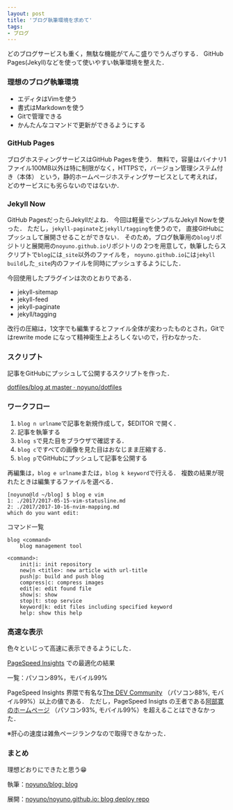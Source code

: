 ```yaml
---
layout: post
title: 'ブログ執筆環境を求めて'
tags:
- ブログ
---
```


どのブログサービスも重く，無駄な機能がてんこ盛りでうんざりする．
GitHub Pages(Jekyll)などを使って使いやすい執筆環境を整えた．

### 理想のブログ執筆環境

- エディタはVimを使う
- 書式はMarkdownを使う
- Gitで管理できる
- かんたんなコマンドで更新ができるようにする

### GitHub Pages

ブログホスティングサービスはGitHub Pagesを使う．
無料で，容量はバイナリ1ファイル100MB以外は特に制限がなく，HTTPSで，バージョン管理システム付き（本体）
という，静的ホームページホスティングサービスとして考えれば，どのサービスにも劣らないのではないか．

### Jekyll Now

GitHub PagesだったらJekyllだよね．
今回は軽量でシンプルなJekyll Nowを使った．
ただし，`jekyll-paginate`と`jekyll/tagging`を使うので，
直接GitHubにプッシュして展開させることができない．
そのため，ブログ執筆用の`blog`リポジトリと展開用の`noyuno.github.io`リポジトリの
2つを用意して，執筆したらスクリプトで`blog`には`_site`以外のファイルを，
`noyuno.github.io`には`jekyll build`した`_site`内のファイルを同時にプッシュするようにした．

今回使用したプラグインは次のとおりである．

- jekyll-sitemap
- jekyll-feed
- jekyll-paginate
- jekyll/tagging

改行の圧縮は，1文字でも編集するとファイル全体が変わったものとされ，Gitではrewrite mode
になって精神衛生上よろしくないので，行わなかった．

### スクリプト

記事をGitHubにプッシュして公開するスクリプトを作った．

[dotfiles/blog at master · noyuno/dotfiles](https://github.com/noyuno/dotfiles/blob/master/bin/blog)

### ワークフロー

1. `blog n urlname`で記事を新規作成して，$EDITOR で開く．
1. 記事を執筆する
1. `blog s`で見た目をブラウザで確認する．
1. `blog c`ですべての画像を見た目はおなじまま圧縮する．
1. `blog p`でGitHubにプッシュして記事を公開する

再編集は，`blog e urlname`または，`blog k keyword`で行える．
複数の結果が現れたときは編集するファイルを選べる．

~~~
[noyuno@ld ~/blog] $ blog e vim
1: ./2017/2017-05-15-vim-statusline.md
2: ./2017/2017-10-16-nvim-mapping.md
which do you want edit:
~~~

コマンド一覧

~~~
blog <command>
    blog management tool

<command>:
    init|i: init repository
    new|n <title>: new article with url-title
    push|p: build and push blog
    compress|c: compress images
    edit|e: edit found file
    show|s: show
    stop|t: stop service
    keyword|k: edit files including specified keyword
    help: show this help
~~~

### 高速な表示

色々といじって高速に表示できるようにした．

[PageSpeed Insights](https://developers.google.com/speed/pagespeed/insights/?hl=ja)
での最適化の結果

一覧：パソコン89%，モバイル99%

PageSpeed Insights 界隈で有名な[The DEV Community](https://dev.to/)
（パソコン88%, モバイル99%）以上の値である．
ただし，PageSpeed Insigts の王者である[阿部寛のホームページ](http://abehiroshi.la.coocan.jp/)
（パソコン93%, モバイル99%）を超えることはできなかった．

※肝心の速度は雑魚ページランクなので取得できなかった．

### まとめ

理想どおりにできたと思う😁

執筆：[noyuno/blog: blog](https://github.com/noyuno/blog)

展開：[noyuno/noyuno.github.io: blog deploy repo](https://github.com/noyuno/noyuno.github.io)


